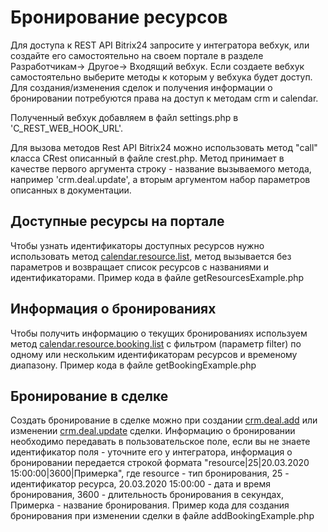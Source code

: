 # Бронирование ресурсов

Для доступа к REST API Bitrix24 запросите у интегратора вебхук, или создайте его самостоятельно на своем портале в разделе Разработчикам-> Другое-> Входящий вебхук. Если создаете вебхук самостоятельно выберите методы к которым у вебхука будет доступ. Для создания/изменения сделок и получения информации о бронировании потребуются права на доступ к методам crm и calendar.

Полученный вебхук добавляем в файл settings.php в 'C_REST_WEB_HOOK_URL'.

Для вызова методов Rest API Bitrix24 можно использовать метод "call" класса CRest описанный в файле crest.php. Метод принимает в качестве первого аргумента строку - название вызываемого метода, например 'crm.deal.update', а вторым аргументом набор параметров описанных в документации.

## Доступные ресурсы на портале

Чтобы узнать идентификаторы доступных ресурсов нужно использовать метод [calendar.resource.list](https://dev.1c-bitrix.ru/rest_help/calendar/calendar_resource_list.php), метод вызывается без параметров и возвращает список ресурсов с названиями и идентификаторами.
Пример кода в файле getResourcesExample.php

## Информация о бронированиях

Чтобы получить информацию о текущих бронированиях используем метод [calendar.resource.booking.list](https://dev.1c-bitrix.ru/rest_help/calendar/calendar_resource_booking_list.php) с фильтром (параметр filter) по одному или нескольким идентификаторам ресурсов и временому диапазону.
Пример кода в файле getBookingExample.php

## Бронирование в сделке

Создать бронирование в сделке можно при создании [crm.deal.add](https://dev.1c-bitrix.ru/rest_help/crm/cdeals/crm_deal_add.php) или изменении [crm.deal.update](https://dev.1c-bitrix.ru/rest_help/crm/cdeals/crm_deal_update.php) сделки. Информацию о бронировании необходимо передавать в пользовательское поле, если вы не знаете идентификатор поля - уточните его у интегратора, информация о бронировании передается строкой формата "resource|25|20.03.2020 15:00:00|3600|Примерка", где resource - тип бронирования, 25 - идентификатор ресурса, 20.03.2020 15:00:00 - дата и время бронирования, 3600 - длительность бронирования в секундах, Примерка - название бронирования.
Пример кода для создания бронирования при изменении сделки в файле addBookingExample.php

